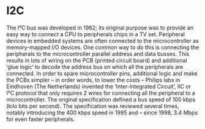 # I2C

The I²C bus was developed in 1982; its original purpose was to provide an easy way to connect a CPU to peripherals chips in a TV set. Peripheral devices in embedded systems are often connected to the microcontroller as memory-mapped I/O devices. One common way to do this is connecting the peripherals to the microcontroller parallel address and data busses. This results in lots of wiring on the PCB (printed circuit board) and additional ‘glue logic’ to decode the address bus on which all the peripherals are connected. In order to spare microcontroller pins, additional logic and make the PCBs simpler – in order words, to lower the costs – Philips labs in Eindhoven (The Netherlands) invented the ‘Inter-Integrated Circuit’, IIC or I²C protocol that only requires 2 wires for connecting all the peripheral to a microcontroller. The original specification defined a bus speed of 100 kbps (kilo bits per second). The specification was reviewed several times, notably introducing the 400 kbps speed in 1995 and – since 1998, 3.4 Mbps for even faster peripherals.
